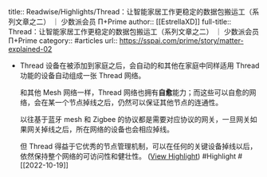 title:: Readwise/Highlights/Thread：让智能家居工作更稳定的数据包搬运工（系列文章之二） ｜ 少数派会员 Π+Prime
author:: [[EstrellaXD]]
full-title:: Thread：让智能家居工作更稳定的数据包搬运工（系列文章之二） ｜ 少数派会员 Π+Prime
category:: #articles
url:: https://sspai.com/prime/story/matter-explained-02

- Thread 设备在被添加到家庭之后，会自动的和其他在家庭中同样适用 Thread 功能的设备自动组成一张 Thread 网络。
  
  和其他 Mesh 网络一样，Thread 网络也拥有**自愈**能力；而这些可以自愈的网络，会在某一个节点掉线之后，仍然可以保证其他节点的连通性。
  
  以往基于蓝牙 mesh 和 Zigbee 的协议都是需要对应协议的网关，一旦网关如果网关掉线之后，所在网络的设备也会相应掉线。
  
  但 Thread 得益于它优秀的节点管理机制，可以在任何的关键设备掉线以后，依然保持整个网络的可访问性和健壮性。 ([View Highlight](https://read.readwise.io/read/01gfq2252rrdpqqf95rap4phcy)) #Highlight #[[2022-10-19]]